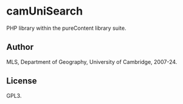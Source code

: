# camUniSearch

PHP library within the pureContent library suite.


## Author

MLS, Department of Geography, University of Cambridge, 2007-24.


## License

GPL3.